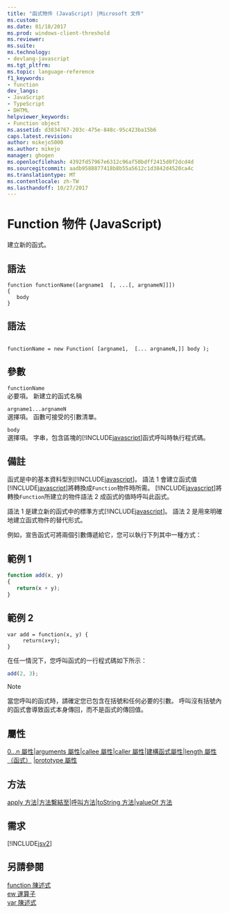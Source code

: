 ```yaml
---
title: "函式物件 (JavaScript) |Microsoft 文件"
ms.custom: 
ms.date: 01/18/2017
ms.prod: windows-client-threshold
ms.reviewer: 
ms.suite: 
ms.technology:
- devlang-javascript
ms.tgt_pltfrm: 
ms.topic: language-reference
f1_keywords:
- function
dev_langs:
- JavaScript
- TypeScript
- DHTML
helpviewer_keywords:
- Function object
ms.assetid: d3834767-203c-475e-848c-95c423ba15b6
caps.latest.revision: 
author: mikejo5000
ms.author: mikejo
manager: ghogen
ms.openlocfilehash: 4392fd57967e6312c96af50bdff2415d0f2dcd4d
ms.sourcegitcommit: aadb9588877418b8b55a5612c1d3842d4520ca4c
ms.translationtype: MT
ms.contentlocale: zh-TW
ms.lasthandoff: 10/27/2017
---
```

# <a name="function-object-javascript"></a>Function 物件 (JavaScript)
建立新的函式。  
  
## <a name="syntax"></a>語法  
  
```  
function functionName([argname1  [, ...[, argnameN]]])  
{  
   body  
}  
```  
  
## <a name="syntax"></a>語法  
  
```  
  
functionName = new Function( [argname1,  [... argnameN,]] body );  
```  
  
## <a name="parameters"></a>參數  
 `functionName`  
 必要項。 新建立的函式名稱  
  
 `argname1...argnameN`  
 選擇項。 函數可接受的引數清單。  
  
 `body`  
 選擇項。 字串，包含區塊的[!INCLUDE[javascript](../../javascript/includes/javascript-md.md)]函式呼叫時執行程式碼。  
  
## <a name="remarks"></a>備註  
 函式是中的基本資料型別[!INCLUDE[javascript](../../javascript/includes/javascript-md.md)]。 語法 1 會建立函式值[!INCLUDE[javascript](../../javascript/includes/javascript-md.md)]將轉換成`Function`物件時所需。 [!INCLUDE[javascript](../../javascript/includes/javascript-md.md)]將轉換`Function`所建立的物件語法 2 成函式的值時呼叫此函式。  
  
 語法 1 是建立新的函式中的標準方式[!INCLUDE[javascript](../../javascript/includes/javascript-md.md)]。 語法 2 是用來明確地建立函式物件的替代形式。  
  
 例如，宣告函式可將兩個引數傳遞給它，您可以執行下列其中一種方式：  
  
## <a name="example-1"></a>範例 1  
  
```JavaScript  
function add(x, y)  
{  
   return(x + y);  
}  
```  
  
## <a name="example-2"></a>範例 2  
  
```  
var add = function(x, y) {  
     return(x+y);  
}  
```  
  
 在任一情況下，您呼叫函式的一行程式碼如下所示：  
  
```JavaScript  
add(2, 3);  
```  
  
> [!NOTE]
>  當您呼叫的函式時，請確定您已包含在括號和任何必要的引數。 呼叫沒有括號內的函式會導致函式本身傳回，而不是函式的傳回值。  
  
## <a name="properties"></a>屬性  
 [0...n 屬性](../../javascript/reference/0-dot-dot-dot-n-properties-arguments-javascript.md)&#124;[arguments 屬性](../../javascript/reference/arguments-property-function-javascript.md)&#124;[callee 屬性](../../javascript/reference/callee-property-arguments-javascript.md)&#124;[caller 屬性](../../javascript/reference/caller-property-function-javascript.md)&#124;[建構函式屬性](../../javascript/reference/constructor-property-object-javascript.md)&#124;[length 屬性 （函式）](../../javascript/reference/length-property-function-javascript.md) &#124;[prototype 屬性](../../javascript/reference/prototype-property-object-javascript.md)  
  
## <a name="methods"></a>方法  
 [apply 方法](../../javascript/reference/apply-method-function-javascript.md)&#124;[方法繫結至](../../javascript/reference/bind-method-function-javascript.md)&#124;[呼叫方法](../../javascript/reference/call-method-function-javascript.md)&#124;[toString 方法](../../javascript/reference/tostring-method-object-javascript.md)&#124;[valueOf 方法](../../javascript/reference/valueof-method-object-javascript.md)  
  
## <a name="requirements"></a>需求  
 [!INCLUDE[jsv2](../../javascript/reference/includes/jsv2-md.md)]  
  
## <a name="see-also"></a>另請參閱  
 [function 陳述式](../../javascript/reference/function-statement-javascript.md)   
 [ew 運算子](../../javascript/reference/new-operator-decrementjavascript.md)   
 [var 陳述式](../../javascript/reference/var-statement-javascript.md)